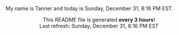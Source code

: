 My name is Tanner and today is Sunday, December 31, 8:16 PM EST.

<p align="center">This <i>README</i> file is generated <b>every 3 hours</b>!</br>Last refresh: Sunday, December 31, 8:16 PM EST<br /></p>
